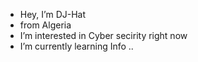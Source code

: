 -  Hey, I’m DJ-Hat
-  from Algeria
-  I’m interested in Cyber secirity right now
-  I’m currently learning Info ..
 
<!---
brahimdj/brahimdj is a ✨ special ✨ repository because its `README.md` (this file) appears on your GitHub profile.
You can click the Preview link to take a look at your changes.
--->
